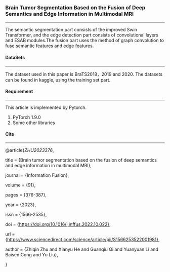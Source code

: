 ### Brain Tumor Segmentation Based on the Fusion of Deep Semantics and Edge Information in Multimodal MRI

-----------

The semantic segmentation part consists of the improved Swin Transformer, and the edge detection part consists of convolutional layers and ESAB modules.The fusion part uses the method of graph convolution to fuse semantic features and edge features.

#### DataSets

----------

The dataset used in this paper is BraTS2018，2019 and 2020. The datasets can be found in kaggle, using the training set part.

#### Requirement

-------------------

This article is implemented by Pytorch.

1. PyTorch 1.9.0
2. Some other libraries

#### Cite

----------------------------------------------

@article{*ZHU2023376*,

title = {Brain tumor segmentation based on the fusion of deep semantics and edge information in multimodal MRI},

journal = {Information Fusion},

volume = {91},

pages = {376-387},

year = {2023},

issn = {1566-2535},

doi = {https://doi.org/10.1016/j.inffus.2022.10.022},

url = {https://www.sciencedirect.com/science/article/pii/S1566253522001981},

author = {Zhiqin Zhu and Xianyu He and Guanqiu Qi and Yuanyuan Li and Baisen Cong and Yu Liu},

}
